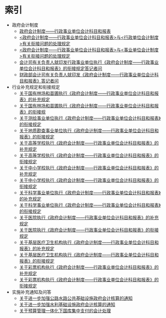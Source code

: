 # 索引

* 政府会计制度
    * [政府会计制度——行政事业单位会计科目和报表](zd-0.md) 
    * [<政府会计制度——行政事业单位会计科目和报表>与<行政单位会计制度>有关衔接问题的处理规定](zd-1.md) 
    * [<政府会计制度——行政事业单位会计科目和报表>与<事业单位会计制度>有关衔接问题的处理规定](zd-2.md) 
    * [会计司有关负责人就印发行政事业单位执行《政府会计制度——行政事业单位会计科目和报表》的衔接规定答记者问](zd-12.md) 
    * [财政部会计司有关负责人就印发《政府会计制度——行政事业单位会计科目和报表》答记者问](zd-13.md) 
* 行业补充规定和衔接规定
    * [关于国有林场和苗圃执行《政府会计制度——行政事业单位会计科目和报表》的补充规定](zd-3.md)
    * [关于国有林场和苗圃执行《政府会计制度——行政事业单位会计科目和报表》的衔接规](zd-3-1.md) 
    * [关于测绘事业单位执行《政府会计制度——行政事业单位会计科目和报表》的衔接规定](zd-4.md) 
    * [关于地质勘查事业单位执行《政府会计制度——行政事业单位会计科目和报表》的衔接规定](zd-5.md) 
    * [关于高等学校执行《政府会计制度——行政事业单位会计科目和报表》的补充规定](zd-6.md) 
    * [关于高等学校执行《政府会计制度——行政事业单位会计科目和报表》的衔接规定](zd-6-1.md) 
    * [关于中小学校执行《政府会计制度——行政事业单位会计科目和报表》的补充规定](zd-7.md) 
    * [关于中小学校执行《政府会计制度——行政事业单位会计科目和报表》的衔接规定](zd-7-1.md) 
    * [关于科学事业单位执行《政府会计制度——行政事业单位会计科目和报表》的补充规定](zd-8.md) 
    * [关于科学事业单位执行《政府会计制度——行政事业单位会计科目和报表》的衔接规定](zd-8-1.md) 
    * [关于医院执行《政府会计制度——行政事业单位会计科目和报表》的补充规定](zd-9.md) 
    * [关于医院执行《政府会计制度——行政事业单位会计科目和报表》的衔接规定](zd-9-1.md) 
    * [关于基层医疗卫生机构执行《政府会计制度——行政事业单位会计科目和报表》的补充规定](zd-10.md) 
    * [关于基层医疗卫生机构执行《政府会计制度——行政事业单位会计科目和报表》的衔接规定](zd-10-1.md) 
    * [关于彩票机构执行《政府会计制度——行政事业单位会计科目和报表》的补充规定](zd-11.md) 
    * [关于彩票机构执行《政府会计制度——行政事业单位会计科目和报表》的衔接规定](zd-11-1.md) 
* 实施补充通知及问答
    * [关于进一步加强公路水路公共基础设施政府会计核算的通知](zd-z10.md) 
    * [关于进一步加强水利基础设施政府会计核算的通知](zd-z11.md) 
    *  [关于预算管理一体化下国库集中支付的会计处理](zd-80.md) 
